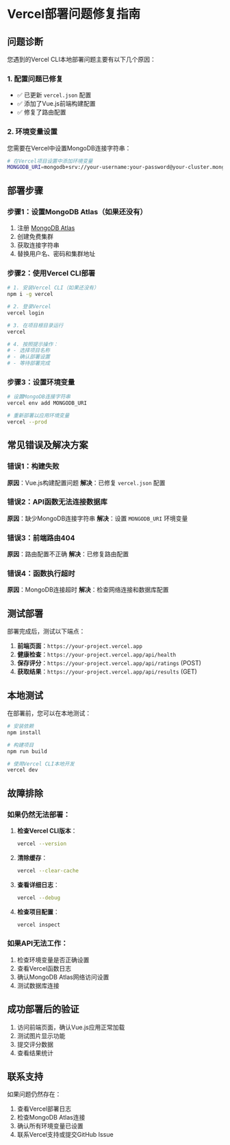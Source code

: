# Vercel部署问题修复指南

## 问题诊断

您遇到的Vercel CLI本地部署问题主要有以下几个原因：

### 1. 配置问题已修复
- ✅ 已更新 `vercel.json` 配置
- ✅ 添加了Vue.js前端构建配置
- ✅ 修复了路由配置

### 2. 环境变量设置
您需要在Vercel中设置MongoDB连接字符串：

```bash
# 在Vercel项目设置中添加环境变量
MONGODB_URI=mongodb+srv://your-username:your-password@your-cluster.mongodb.net/mnd-mos-test?retryWrites=true&w=majority
```

## 部署步骤

### 步骤1：设置MongoDB Atlas（如果还没有）
1. 注册 [MongoDB Atlas](https://www.mongodb.com/atlas)
2. 创建免费集群
3. 获取连接字符串
4. 替换用户名、密码和集群地址

### 步骤2：使用Vercel CLI部署

```bash
# 1. 安装Vercel CLI（如果还没有）
npm i -g vercel

# 2. 登录Vercel
vercel login

# 3. 在项目根目录运行
vercel

# 4. 按照提示操作：
# - 选择项目名称
# - 确认部署设置
# - 等待部署完成
```

### 步骤3：设置环境变量

```bash
# 设置MongoDB连接字符串
vercel env add MONGODB_URI

# 重新部署以应用环境变量
vercel --prod
```

## 常见错误及解决方案

### 错误1：构建失败
**原因**：Vue.js构建配置问题
**解决**：已修复 `vercel.json` 配置

### 错误2：API函数无法连接数据库
**原因**：缺少MongoDB连接字符串
**解决**：设置 `MONGODB_URI` 环境变量

### 错误3：前端路由404
**原因**：路由配置不正确
**解决**：已修复路由配置

### 错误4：函数执行超时
**原因**：MongoDB连接超时
**解决**：检查网络连接和数据库配置

## 测试部署

部署完成后，测试以下端点：

1. **前端页面**：`https://your-project.vercel.app`
2. **健康检查**：`https://your-project.vercel.app/api/health`
3. **保存评分**：`https://your-project.vercel.app/api/ratings` (POST)
4. **获取结果**：`https://your-project.vercel.app/api/results` (GET)

## 本地测试

在部署前，您可以在本地测试：

```bash
# 安装依赖
npm install

# 构建项目
npm run build

# 使用Vercel CLI本地开发
vercel dev
```

## 故障排除

### 如果仍然无法部署：

1. **检查Vercel CLI版本**：
   ```bash
   vercel --version
   ```

2. **清除缓存**：
   ```bash
   vercel --clear-cache
   ```

3. **查看详细日志**：
   ```bash
   vercel --debug
   ```

4. **检查项目配置**：
   ```bash
   vercel inspect
   ```

### 如果API无法工作：

1. 检查环境变量是否正确设置
2. 查看Vercel函数日志
3. 确认MongoDB Atlas网络访问设置
4. 测试数据库连接

## 成功部署后的验证

1. 访问前端页面，确认Vue.js应用正常加载
2. 测试图片显示功能
3. 提交评分数据
4. 查看结果统计

## 联系支持

如果问题仍然存在：
1. 查看Vercel部署日志
2. 检查MongoDB Atlas连接
3. 确认所有环境变量已设置
4. 联系Vercel支持或提交GitHub Issue 